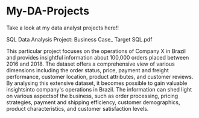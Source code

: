 # My-DA-Projects
Take a look at my data analyst projects here!!

SQL Data Analysis Project: Business Case_ Target SQL.pdf

This particular project focuses on the operations of Company X in Brazil and provides insightful information about 100,000 orders placed between 2016 and 2018. The dataset offers a comprehensive view of various dimensions 
including the order status, price, payment and freight performance, customer location, product attributes, and customer reviews. By analysing this extensive dataset, it becomes possible to gain valuable insightsinto 
company's operations in Brazil. The information can shed light on various aspectsof the business, such as order processing, pricing strategies, payment and shipping efficiency, customer demographics, product 
characteristics, and customer satisfaction levels.


